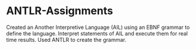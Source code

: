 # ANTLR-Assignments
 Created an Another Interpretive Language (AIL) using an EBNF grammar to define the language. Interpret statements of AIL and execute them for real time results. Used ANTLR to create the grammar.
